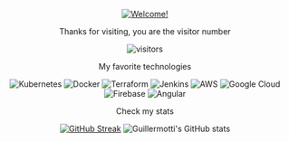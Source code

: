 <div align="center">

[![Welcome!](https://readme-typing-svg.herokuapp.com/?lines=Ywp!+👋;Nice+to+meet+you!;My+name+is+Guille+👽;This+is+my+profile+🚀&font=ubuntu&color=32a852&size=30)](https://git.io/typing-svg)

</div>

<div align="center">
    <p>Thanks for visiting, you are the visitor number</p>
    <!-- ![visitors](https://visitor-badge.glitch.me/badge?page_id=guillermotti.visitor-badge) -->

![visitors](https://profile-counter.glitch.me/guillermotti/count.svg)
</div>

<div align="center">
    <p>My favorite technologies</p>
    <img alt="Kubernetes" src="https://img.shields.io/badge/kubernetes-%23326ce5.svg?style=for-the-badge&logo=kubernetes&logoColor=white"/>
    <img alt="Docker" src="https://img.shields.io/badge/docker-%230db7ed.svg?style=for-the-badge&logo=docker&logoColor=white"/>
    <img alt="Terraform" src="https://img.shields.io/badge/terraform-%235835CC.svg?style=for-the-badge&logo=terraform&logoColor=white"/>
    <img alt="Jenkins" src="https://img.shields.io/badge/jenkins-%232C5263.svg?style=for-the-badge&logo=jenkins&logoColor=white"/>
    <img alt="AWS" src="https://img.shields.io/badge/AWS-%23FF9900.svg?style=for-the-badge&logo=amazon-aws&logoColor=white"/>
    <img alt="Google Cloud" src="https://img.shields.io/badge/GoogleCloud-%234285F4.svg?style=for-the-badge&logo=google-cloud&logoColor=white"/>
    <img alt="Firebase" src="https://img.shields.io/badge/firebase-%23039BE5.svg?style=for-the-badge&logo=firebase"/>
    <img alt="Angular" src="https://img.shields.io/badge/angular-%23DD0031.svg?style=for-the-badge&logo=angular&logoColor=white"/>
</div>

<div align="center">
    <p>Check my stats</p>
    <!-- ![visitors](https://visitor-badge.glitch.me/badge?page_id=guillermotti.visitor-badge) -->

[![GitHub Streak](https://github-readme-streak-stats.herokuapp.com/?user=guillermotti)](https://git.io/streak-stats)
![Guillermotti's GitHub stats](https://github-readme-stats.vercel.app/api?username=guillermotti&show_icons=true&theme=dark&count_private=true&custom_title=Guillermotti%27s+GitHub+Stats)
</div>

